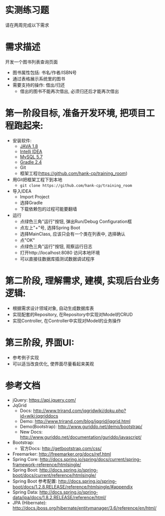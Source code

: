 # 实测练习题
请在两周完成以下需求

# 需求描述
开发一个图书列表查询页面
* 图书属性包括: 书名/作者/ISBN号
* 通过表格展示系统里的图书
* 需要支持的操作: 借出/归还
    * 借出的图书不能再次借出, 必须归还后才能再次借出

# 第一阶段目标, 准备开发环境, 把项目工程跑起来:
* 安装软件:
    * [JAVA 1.8](http://www.oracle.com/technetwork/java/javase/downloads/jdk8-downloads-2133151.html)
    * [Intellj IDEA](https://www.jetbrains.com/idea/download)
    * [MySQL 5.7](https://dev.mysql.com/downloads/mysql/)
    * [Gradle 2.4](https://gradle.org/next-steps/?version=2.14.1&format=bin)
    * Git
    * 框架工程(https://github.com/hank-cp/training_room)
* 用Git把框架工程下到本地
  * `git clone https://github.com/hank-cp/training_room`
* 导入IDEA
  * Import Project
  * 选择Gradle
  * 下载依赖包的过程可能要翻墙
* 运行
  * 点绿色三角"运行"按钮, 弹出Run/Debug Configuration框
  * 点左上"+"号, 选择Spring Boot
  * 选择MainClass, 应该只会有一个类在列表中, 选择确认
  * 点"OK"
  * 点绿色三角"运行"按钮, 观察运行日志
  * 打开http://localhost:8080 访问本地环境
  * 可以直接往数据库插测试数据调试程序
  
# 第二阶段, 理解需求, 建模, 实现后台业务逻辑:
* 根据需求设计领域对象, 自动生成数据库表
* 实现配套的Repository, 在Repository中实现对Model的CRUD
* 实现Controller, 在Controller中实现对Model的业务操作

# 第三阶段, 界面UI:
* 参考例子实现
* 可以适当改良优化, 使界面尽量看起来美观

# 参考文档
* jQuery: https://api.jquery.com/
* JqGrid
   * Docs: http://www.trirand.com/jqgridwiki/doku.php?id=wiki:jqgriddocs
   * Demo: http://www.trirand.com/blog/jqgrid/jqgrid.html
   * Demo(Bootstrap): http://www.guriddo.net/demo/bootstrap/
   * New Docs: http://www.guriddo.net/documentation/guriddo/javascript/
* Bootstrap:
   * 官方Docs: http://getbootstrap.com/css/
* Freemarker: http://freemarker.org/docs/ref.html
* Spring Core: http://docs.spring.io/spring/docs/current/spring-framework-reference/htmlsingle/
* Spring Boot: http://docs.spring.io/spring-boot/docs/current/reference/htmlsingle/
* Spring Boot 参考配置: http://docs.spring.io/spring-boot/docs/1.2.8.RELEASE/reference/htmlsingle/#appendix
* Spring Data: http://docs.spring.io/spring-data/jpa/docs/1.8.2.RELEASE/reference/html/
* JPA (Hibernate): http://docs.jboss.org/hibernate/entitymanager/3.6/reference/en/html/
